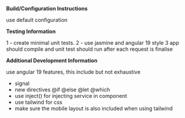 **Build/Configuration Instructions**

use default configuration

**Testing Information**

1 - create minimal unit tests. 
2 - use jasmine and angular 19 style 
3 app should compile and unit test should run after each request is finalise

**Additional Development Information**

use angular 19 features, this include but not exhaustive

- signal 
- new directives @if @else @let @which 
- use inject() for injecting service in component
- use tailwind for css
- make sure the mobile layout is also included when using tailwind
 
